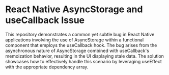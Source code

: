 # React Native AsyncStorage and useCallback Issue

This repository demonstrates a common yet subtle bug in React Native applications involving the use of AsyncStorage within a functional component that employs the useCallback hook. The bug arises from the asynchronous nature of AsyncStorage combined with useCallback's memoization behavior, resulting in the UI displaying stale data.  The solution showcases how to effectively handle this scenario by leveraging useEffect with the appropriate dependency array.